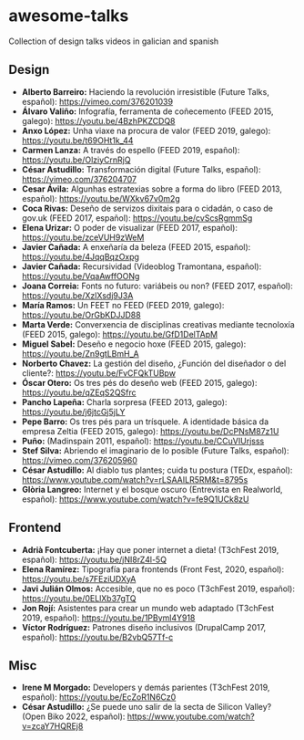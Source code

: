 # awesome-talks
Collection of design talks videos in galician and spanish

## Design

- **Alberto Barreiro:** Haciendo la revolución irresistible (Future Talks, español): https://vimeo.com/376201039
- **Álvaro Valiño:** Infografía, ferramenta de coñecemento (FEED 2015, galego): https://youtu.be/4BzhPKZCDQ8
- **Anxo López:** Unha viaxe na procura de valor (FEED 2019, galego): https://youtu.be/t69OHt1k_44
- **Carmen Lanza:** A través do espello (FEED 2019, español): https://youtu.be/OlziyCrnRjQ
- **César Astudillo:** Transformación digital (Future Talks, español): https://vimeo.com/376204707
- **Cesar Ávila:** Algunhas estratexias sobre a forma do libro (FEED 2013, español): https://youtu.be/WXkv67v0m2g
- **Coca Rivas:** Deseño de servizos dixitais para o cidadán, o caso de gov.uk (FEED 2017, español): https://youtu.be/cvScsRgmmSg
- **Elena Urizar:** O poder de visualizar (FEED 2017, español): https://youtu.be/zceVUH9zWeM
- **Javier Cañada:** A enxeñaría da beleza  (FEED 2015, español): https://youtu.be/4JqqBqzOxpg
- **Javier Cañada:** Recursividad (Videoblog Tramontana, español): https://youtu.be/VqaAwffOONg
- **Joana Correia:** Fonts no futuro: variábeis ou non? (FEED 2017, español): https://youtu.be/XzlXsdj9J3A
- **María Ramos:** Un FEET no FEED (FEED 2019, galego): https://youtu.be/OrGbKDJJD88
- **Marta Verde:** Converxencia de disciplinas creativas mediante tecnoloxía (FEED 2015, galego): https://youtu.be/GfD1DelTApM
- **Miguel Sabel:** Deseño e negocio hoxe (FEED 2015, galego): https://youtu.be/Zn9gtLBmH_A
- **Norberto Chavez:** La gestión del diseño, ¿Función del diseñador o del cliente?: https://youtu.be/FvCFQkTUBpw
- **Óscar Otero:** Os tres pés do deseño web (FEED 2015, galego): https://youtu.be/qZEqS2QSfrc
- **Pancho Lapeña:** Charla sorpresa (FEED 2013, galego): https://youtu.be/j6jtcGj5jLY
- **Pepe Barro:** Os tres pés para un trísquele. A identidade básica da empresa Zeltia (FEED 2015, galego): https://youtu.be/DcPNsM87z1U
- **Puño:** (Madinspain 2011, español): https://youtu.be/CCuVIUrjsss
- **Stef Silva:** Abriendo el imaginario de lo posible (Future Talks, español): https://vimeo.com/376205960
- **César Astudillo:** Al diablo tus plantes; cuida tu postura (TEDx, español): https://www.youtube.com/watch?v=rLSAAILR5RM&t=8795s
- **Glòria Langreo:** Internet y el bosque oscuro (Entrevista en Realworld, español): https://www.youtube.com/watch?v=fe9Q1UCk8zU

## Frontend

- **Adrià Fontcuberta:** ¡Hay que poner internet a dieta! (T3chFest 2019, español): https://youtu.be/jNI8rZ4l-5Q
- **Elena Ramírez:** Tipografía para frontends (Front Fest, 2020, español): https://youtu.be/s7FEziUDXyA
- **Javi Julián Olmos:** Accesible, que no es poco (T3chFest 2019, español): https://youtu.be/0ELlXb37gTQ
- **Jon Rojí:** Asistentes para crear un mundo web adaptado (T3chFest 2019, español): https://youtu.be/1PByml4Y918
- **Víctor Rodríguez:** Patrones diseño inclusivos (DrupalCamp 2017, español): https://youtu.be/B2vbQ57Tf-c

## Misc

- **Irene M Morgado:** Developers y demás parientes (T3chFest 2019, español): https://youtu.be/EcZoR1N6Cz0
- **César Astudillo:** ¿Se puede uno salir de la secta de Silicon Valley? (Open Biko 2022, español): https://www.youtube.com/watch?v=zcaY7HQREj8
